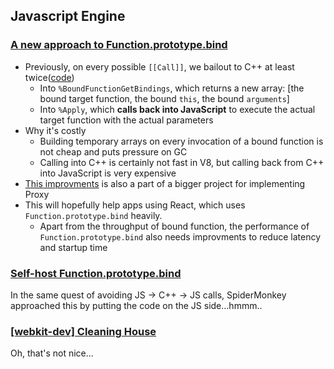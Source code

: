 ## Javascript Engine

### [A new approach to Function.prototype.bind](http://benediktmeurer.de/2015/12/25/a-new-approach-to-function-prototype-bind/)

* Previously, on every possible `[[Call]]`, we bailout to C++ at least twice([code](https://github.com/v8/v8/blob/fc23b4949850e68a0877e3426c438ce0f710613d/src/js/v8natives.js#L1239))
  * Into `%BoundFunctionGetBindings`, which returns a new array: [the bound target function, the bound `this`, the bound `arguments`]
  * Into `%Apply`, which **calls back into JavaScript** to execute the actual target function with the actual parameters
* Why it's costly
  * Building temporary arrays on every invocation of a bound function is not cheap and puts pressure on GC
  * Calling into C++ is certainly not fast in V8, but calling back from C++ into JavaScript is very expensive
* [This improvments](https://codereview.chromium.org/1542963002) is also a part of a bigger project for implementing Proxy
* This will hopefully help apps using React, which uses `Function.prototype.bind` heavily.
  * Apart from the throughput of bound function, the performance of `Function.prototype.bind` also needs improvments to reduce latency and startup time

### [Self-host Function.prototype.bind](https://bugzilla.mozilla.org/show_bug.cgi?id=1000780#c38)

In the same quest of avoiding JS -> C++ -> JS calls, SpiderMonkey approached this by putting the code on the JS side...hmmm..

### [[webkit-dev] Cleaning House](https://lists.webkit.org/pipermail/webkit-dev/2013-April/024441.html)

Oh, that's not nice...
